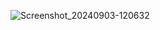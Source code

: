 
![Screenshot_20240903-120632](https://github.com/user-attachments/assets/050326e3-c7c3-4791-b422-04a04f21ba01)
